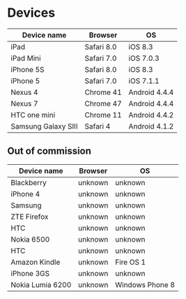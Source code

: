 # Devices

Device name | Browser     | OS
----------- | ----------- | -----------
iPad        | Safari 8.0  | iOS 8.3
iPad Mini   | Safari 7.0  | iOS 7.0.3
iPhone 5S   | Safari 8.0  | iOS 8.3
iPhone 5    | Safari 7.0  | iOS 7.1.1
Nexus 4     | Chrome 41   | Android 4.4.4
Nexus 7     | Chrome 47   | Android 4.4.4
HTC one mini | Chrome 11  | Android 4.4.2
Samsung Galaxy SIII | Safari 4 | Android 4.1.2

## Out of commission

Device name | Browser     | OS
----------- | ----------- | -----------
Blackberry  | unknown     | unknown
iPhone 4    | unknown     | unknown
Samsung     | unknown     | unknown
ZTE Firefox | unknown     | unknown
HTC         | unknown     | unknown
Nokia 6500  | unknown     | unknown
HTC         | unknown     | unknown
Amazon Kindle | unknown   | Fire OS 1
iPhone 3GS  | unknown     | unknown
Nokia Lumia 6200 | unknown | Windows Phone 8
